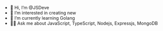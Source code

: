 - 👋 Hi, I’m @JSDeve
- 👀 I’m interested in creating new 
- 🌱 I’m currently learning Golang
- 👨‍💻 Ask me about JavaScript, TypeScript, Nodejs, Expressjs, MongoDB

<!---
JSDeve/JSDeve is a ✨ special ✨ repository because its `README.md` (this file) appears on your GitHub profile.
You can click the Preview link to take a look at your changes.
--->
